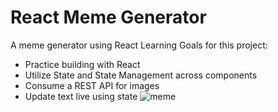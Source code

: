 # React Meme Generator
A meme generator using React
Learning Goals for this project: 
- Practice building with React
- Utilize State and State Management across components
- Consume a REST API for images
- Update text live using state
![meme](https://user-images.githubusercontent.com/96802470/190250460-6754ee15-db78-4a58-a867-eaf13ba6bc43.png)
